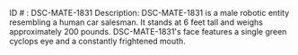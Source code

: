 ID # : DSC-MATE-1831
Description: DSC-MATE-1831 is a male robotic entity resembling a human car salesman. It stands at 6 feet tall and weighs approximately 200 pounds. DSC-MATE-1831's face features a single green cyclops eye and a constantly frightened mouth.